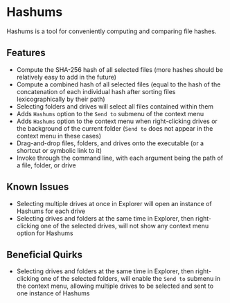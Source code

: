 # Hashums
Hashums is a tool for conveniently computing and comparing file hashes.

## Features
- Compute the SHA-256 hash of all selected files (more hashes should be relatively easy to add in the future)
- Compute a combined hash of all selected files (equal to the hash of the concatenation of each individual hash after sorting files lexicographically by their path)
- Selecting folders and drives will select all files contained within them
- Adds `Hashums` option to the `Send to` submenu of the context menu
- Adds `Hashums` option to the context menu when right-clicking drives or the background of the current folder (`Send to` does not appear in the context menu in these cases)
- Drag-and-drop files, folders, and drives onto the executable (or a shortcut or symbolic link to it)
- Invoke through the command line, with each argument being the path of a file, folder, or drive

## Known Issues
- Selecting multiple drives at once in Explorer will open an instance of Hashums for each drive
- Selecting drives and folders at the same time in Explorer, then right-clicking one of the selected drives, will not show any context menu option for Hashums

## Beneficial Quirks
- Selecting drives and folders at the same time in Explorer, then right-clicking one of the selected folders, will enable the `Send to` submenu in the context menu, allowing multiple drives to be selected and sent to one instance of Hashums
